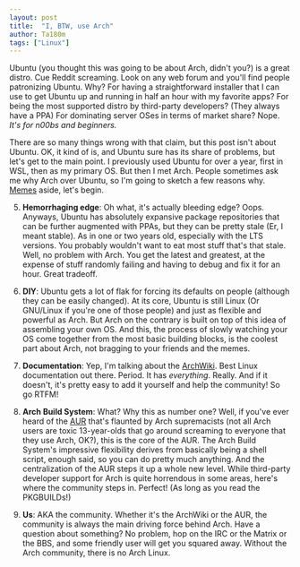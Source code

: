 ```yaml
---
layout: post
title:  "I, BTW, use Arch"
author: Ta180m
tags: ["Linux"]
---
```



Ubuntu (you thought this was going to be about Arch, didn't you?) is a great distro. Cue Reddit screaming. Look on any web forum and you'll find people patronizing Ubuntu. Why? For having a straightforward installer that I can use to get Ubuntu up and running in half an hour with my favorite apps? For being the most supported distro by third-party developers? (They always have a PPA) For dominating server OSes in terms of market share? Nope. *It's for n00bs and beginners.*

There are so many things wrong with that claim, but this post isn't about Ubuntu. OK, it kind of is, and Ubuntu sure has its share of problems, but let's get to the main point. I previously used Ubuntu for over a year, first in WSL, then as my primary OS. But then I met Arch. People sometimes ask me why Arch over Ubuntu, so I'm going to sketch a few reasons why. [Memes](/blog/2020/10/04/arch-memes.html) aside, let's begin.

5. **Hemorrhaging edge**: Oh what, it's actually bleeding edge? Oops. Anyways, Ubuntu has absolutely expansive package repositories that can be further augmented with PPAs, but they can be pretty stale (Er, I meant stable). As in one or two years old, especially with the LTS versions. You probably wouldn't want to eat most stuff that's that stale. Well, no problem with Arch. You get the latest and greatest, at the expense of stuff randomly failing and having to debug and fix it for an hour. Great tradeoff.

4. **DIY**: Ubuntu gets a lot of flak for forcing its defaults on people (although they can be easily changed). At its core, Ubuntu is still Linux (Or GNU/Linux if you're one of those people) and just as flexible and powerful as Arch. But Arch on the contrary is built on top of this idea of assembling your own OS. And this, the process of slowly watching your OS come together from the most basic building blocks, is the coolest part about Arch, not bragging to your friends and the memes.

3. **Documentation**: Yep, I'm talking about the [ArchWiki](https://wiki.archlinux.org/index.php/Main_page). Best Linux documentation out there. Period. It has *everything*. Really. And if it doesn't, it's pretty easy to add it yourself and help the community! So go RTFM!

2. **Arch Build System**: What? Why this as number one? Well, if you've ever heard of the [AUR](aur.archlinux.org/) that's flaunted by Arch supremacists (not all Arch users are toxic 13-year-olds that go around screaming to everyone that they use Arch, OK?), this is the core of the AUR. The Arch Build System's impressive flexibility derives from basically being a shell script, enough said, so you can do pretty much anything. And the centralization of the AUR steps it up a whole new level. While third-party developer support for Arch is quite horrendous in some areas, here's where the community steps in. Perfect! (As long as you read the PKGBUILDs!)

1. **Us**: AKA the community. Whether it's the ArchWiki or the AUR, the community is always the main driving force behind Arch. Have a question about something? No problem, hop on the IRC or the Matrix or the BBS, and some friendly user will get you squared away. Without the Arch community, there is no Arch Linux.

